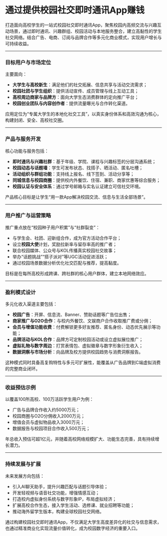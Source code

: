 # 通过提供校园社交即时通讯App赚钱

打造面向高校学生的一站式校园社交即时通讯App，聚焦校园内高频交流与兴趣互动场景，通过即时通讯、兴趣群组、校园活动与本地服务整合，建立高黏性的学生社交网络。结合广告、电商、订阅与品牌合作等多元化商业模式，实现用户增长与可持续收益。

***

### 目标用户与市场定位
主要面向：  
* **大学生与高校新生**：满足他们的社交拓展、信息共享与活动交流需求；  
* **校园社团与学生组织**：提供活动宣传、成员管理与线上互动工具；  
* **高校周边商家与品牌方**：面向大学生态消费群体的定向推广平台；  
* **校园创业团队与内容创作者**：提供流量曝光与合作转化渠道。

应用定位为“专属大学生的本地化社交工具”，以真实身份体系和高效沟通为核心，构建封闭、安全、高校社交圈。

***

### 产品与服务开发  
核心功能与服务包括：  
* **即时通讯与兴趣社群**：基于年级、学院、课程与兴趣标签的分层沟通系统；  
* **校园动态与话题墙**：学生可发布状态、找搭子、晒活动、匿名吐槽；  
* **活动组织与群组功能**：支持线上报名、线下签到、活动分享等；  
* **同城信息与校园商圈**：提供校内外餐饮、住宿、兼职、商家优惠等综合服务；  
* **校园认证与安全体系**：通过学号邮箱与实名认证建立可信社交环境。

产品核心目标是让学生“用一款App解决校园交流、信息与生活全部场景”。

***

### 用户推广与运营策略  
推广重点放在“校园种子用户积累”与“社群裂变”：  
* 与学生会、社团、迎新组合作，成为官方活动合作平台；  
* 设立**校园大使**计划，奖励拉新率与留存率高的推广者；  
* 联合校园媒体、公众号与KOL传播真实校园社交故事；  
* 举办“话题挑战”“搭子派对”等UGC活动促进活跃；  
* 通过校园场景数据分析优化社交匹配与推荐，提高黏度。

目标是在每所高校形成跨课、跨社群的核心用户群体，建立本地网络效应。

***

### 盈利模式设计  
多元化收入渠道主要包括：  
* **校园广告**：开屏、信息流、Banner、赞助话题等广告位出售；  
* **商家推广与O2O合作**：与校内外餐饮、文娱商户合作收取推广费或分佣；  
* **会员与增值功能收费**：付费解锁更多好友推荐、匿名身份、动态优先展示等功能；  
* **品牌活动与KOL合作**：品牌方可定制校园活动或设立虚拟展位推广；  
* **虚拟礼物与数字周边**：打赏表情包、虚拟徽章与数字形象衍生收入；  
* **数据洞察与市场分析**：向品牌及校方提供校园趋势与消费洞察报告。

这种模式同时具备高复购特性与多元可扩展性，能覆盖从广告品牌到C端虚拟消费的完整商业闭环。

***

### 收益预估示例  
以覆盖100所高校、100万活跃学生用户为例：  
* 广告与品牌合作收入约5000万元；  
* 校园商圈与O2O分佣收入2000万元；  
* 增值会员与虚拟物品收入3000万元；  
* 数据报告与校园项目合作收入500万元；  

年总收入预估可超1亿元，并随着高校网络规模扩大、功能生态完善，具有持续增长潜力。

***

### 持续发展与扩展  
未来发展方向包括：  
* 引入AI聊天助手，提升兴趣匹配与话题引导体验；  
* 开发轻视频与语音社交功能，增强情感互动；  
* 打造校内虚拟身份系统与数字形象IP，布局虚拟经济；  
* 扩展高校合作生态，接入学生活动、选修课、就业招聘等功能；  
* 推动海外留学生版本，构建全球校园社交网络。

通过构建校园社交即时通讯App，不仅满足大学生高度差异化的社交与信息需求，也通过精准商业化实现流量价值转化，成为校园数字经济的重要入口。
